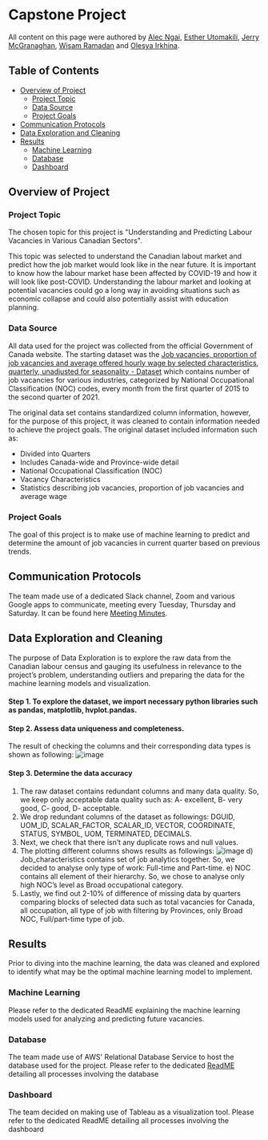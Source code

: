 # Capstone Project

All content on this page were authored by [Alec Ngai](https://github.com/alecngai), [Esther Utomakili](https://github.com/EstherUto), [Jerry McGranaghan](https://github.com/JerryMcG), [Wisam Ramadan](https://github.com/WisamRamadan) and [Olesya Irkhina](https://github.com/itekkie).

## Table of Contents

- [Overview of Project](#overview-of-project)
  * [Project Topic](#project-topic)
  * [Data Source](#data-source)
  * [Project Goals](#project-goals)
- [Communication Protocols](#communication-protocols)
- [Data Exploration and Cleaning](#data-exploration-and-cleaning)
- [Results](#results)
  * [Machine Learning](#machine-learning)
  * [Database](#database)
  * [Dashboard](#dashboard)

## Overview of Project

### Project Topic

The chosen topic for this project is "Understanding and Predicting Labour Vacancies in Various Canadian Sectors".

This topic was selected to understand the Canadian labout market and predict how the job market would look like in the near future. It is important to know how the labour market hase been affected by COVID-19 and how it will look like post-COVID. Understanding the labour market and looking at potential vacancies could go a long way in avoiding situations such as economic collapse and could also potentially assist with education planning.

### Data Source

All data used for the project was collected from the official Government of Canada website. The starting dataset was the [Job vacancies, proportion of job vacancies and average offered hourly wage by selected characteristics, quarterly, unadjusted for seasonality - Dataset](https://open.canada.ca/data/en/dataset/67f90ff0-12ea-429a-99a6-7b41c73863a0/resource/2cfa6a73-0b66-4b6e-a07b-7285f0ea774c) which contains number of job vacancies for various industries, categorized by National Occupational Classification (NOC) codes, every month from the first quarter of 2015 to the second quarter of 2021.

The original data set contains standardized column information, however, for the purpose of this project, it was cleaned to contain information needed to achieve the project goals. The original dataset included information such as:
- Divided into Quarters 
- Includes Canada-wide and Province-wide detail 
- National Occupational Classification (NOC) 
- Vacancy Characteristics 
- Statistics describing job vacancies, proportion of job vacancies and average wage

### Project Goals

The goal of this project is to make use of machine learning to predict and determine the amount of job vacancies in current quarter based on previous trends.

## Communication Protocols

The team made use of a dedicated Slack channel, Zoom and various Google apps to communicate, meeting every Tuesday, Thursday and Saturday. It can be found here [Meeting Minutes](https://github.com/alecngai/Data_Capstone_2021_Group_3/tree/main/Google_Drive_Clone_2021_11_06/Meeting%20Minutes).

## Data Exploration and Cleaning

The purpose of Data Exploration is to explore the raw data from the Canadian labour census and gauging its usefulness in relevance to the project’s problem, understanding outliers and preparing the data for the machine learning models and visualization.

#### Step 1. To explore the dataset, we import necessary python libraries such as pandas, matplotlib, hvplot.pandas.
#### Step 2. Assess data uniqueness and completeness.
The result of checking the columns and their corresponding data types is shown as following:
![image](https://user-images.githubusercontent.com/68247343/142787530-c558cf8f-9f49-4ac5-a3a3-0d736a50082a.png)
#### Step 3. Determine the data accuracy
1.	The raw dataset contains redundant columns and many data quality. So, we keep only acceptable data quality such as: A- excellent, B- very good, C- good, D- acceptable.
2.	We drop redundant columns of the dataset as followings: DGUID, UOM_ID, SCALAR_FACTOR, SCALAR_ID, VECTOR, COORDINATE, STATUS, SYMBOL, UOM, TERMINATED, DECIMALS.
3.	Next, we check that there isn’t any duplicate rows and null values.
4.	The plotting different columns shows results as followings:
![image](https://user-images.githubusercontent.com/68247343/142787548-bf801ff9-2358-4895-ad59-8afca9e6bfda.png)
d)	Job_characteristics contains set of job analytics together. So, we decided to analyse only type of work: Full-time and Part-time.
e)	NOC contains all element of their hierarchy. So, we chose to analyse only high NOC’s level as Broad occupational category.
5.	Lastly, we find out 2-10% of difference of missing data by quarters comparing blocks of selected data such as total vacancies for Canada, all occupation, all type of job with filtering by Provinces, only Broad NOC, Full/part-time type of job.

## Results

Prior to diving into the machine learning, the data was cleaned and explored to identify what may be the optimal machine learning model to implement.

### Machine Learning

Please refer to the dedicated ReadME explaining the machine learning models used for analyzing and predicting future vacancies.

### Database

The team made use of AWS' Relational Database Service to host the database used for the project. Please refer to the dedicated [ReadME](https://github.com/alecngai/Data_Capstone_2021_Group_3/tree/main/Database#readme) detailing all processes involving the database

### Dashboard

The team decided on making use of Tableau as a visualization tool. Please refer to the dedicated ReadME detailing all processes involving the dashboard


